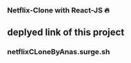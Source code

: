 ### Netflix-Clone with React-JS 🔥


## deplyed link of this project

### netflixCLoneByAnas.surge.sh